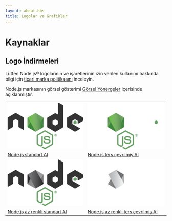 ```yaml
---
layout: about.hbs
title: Logolar ve Grafikler
---
```


# Kaynaklar

## Logo İndirmeleri

Lütfen Node.js® logolarının ve işaretlerinin izin verilen kullanımı hakkında bilgi için [ticari marka politikasını](/en/about/trademark/) inceleyin.

Node.js markasının görsel gösterimi [Görsel Yönergeler](/static/documents/foundation-visual-guidelines.pdf) içerisinde açıklanmıştır.

<table class="logos">
  <tr>
    <td class="bg-white"><a href="/static/images/logos/nodejs-new-pantone-black.ai"><img src="/static/images/logos/nodejs-new-pantone-black.png" alt="Açık renk arkaplan üzerinde Node.js"></a></td>
    <td class="bg-node-gray"><a href="/static/images/logos/nodejs-new-pantone-white.ai"><img src="/static/images/logos/nodejs-new-pantone-white.png" alt="Koyu renk arkaplan üzerinde Node.js"></a></td>
  </tr>
  <tr>
    <td><a href="/static/images/logos/nodejs-new-pantone-black.ai">Node.js standart AI</a></td>
    <td><a href="/static/images/logos/nodejs-new-pantone-white.ai">Node.js ters çevrilmiş AI</a></td>
  </tr>
  <tr>
    <td class="bg-white"><a href="/static/images/logos/nodejs-new-black.ai"><img src="/static/images/logos/nodejs-new-black.png" alt="Açık renk arkaplan üzerinde Node.js"></a></td>
    <td class="bg-node-gray"><a href="/static/images/logos/nodejs-new-white.ai"><img src="/static/images/logos/nodejs-new-white.png" alt="Koyu renk arkaplan üzerinde Node.js"></a></td>
  </tr>
  <tr>
    <td><a href="/static/images/logos/nodejs-new-black.ai">Node.js az renkli standart AI</a></td>
    <td><a href="/static/images/logos/nodejs-new-white.ai">Node.js az renkli ters çevrilmiş AI</a></td>
  </tr>
</table>
